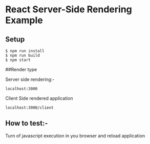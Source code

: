 # React Server-Side Rendering Example

## Setup
```
$ npm run install
$ npm run build
$ npm start
```

##Render type

Server side rendering:-
```
localhost:3000
```

Client Side rendered application
```
localhost:3000/client
```

## How to test:-
Turn of javascript execution in you browser and reload application